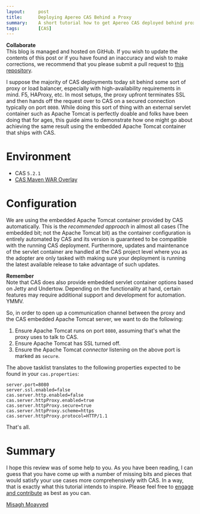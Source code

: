 ```yaml
---
layout:     post
title:      Deploying Apereo CAS Behind a Proxy
summary:    A short tutorial how to get Apereo CAS deployed behind proxies and load balancers that aim to terminate SSL.
tags:       [CAS]
---
```


<div class="alert alert-success">
  <strong>Collaborate</strong><br/>This blog is managed and hosted on GitHub. If you wish to update the contents of this post or if you have found an inaccuracy and wish to make corrections, we recommend that you please submit a pull request to <a href="https://github.com/apereo/apereo.github.io">this repository</a>.
</div>
 
 I suppose the majority of CAS deployments today sit behind some sort of proxy or load balancer, especially with high-availability requirements in mind. F5, HAProxy, etc. In most setups, the proxy upfront terminates SSL and then hands off the request over to CAS on a secured connection typically on port `8080`. While doing this sort of thing with an external servlet container such as Apache Tomcat is perfectly doable and folks have been doing that for ages, this guide aims to demonstrate how one might go about achieving the same result using the embedded Apache Tomcat container that ships with CAS.
 
# Environment

- CAS `5.2.1`
- [CAS Maven WAR Overlay](https://github.com/apereo/cas-overlay-template)

# Configuration

We are using the embedded Apache Tomcat container provided by CAS automatically. This is the *recommended approach* in almost all cases (The embedded bit; not the Apache Tomcat bit) as the container configuration is entirely automated by CAS and its version is guaranteed to be compatible with the running CAS deployment. Furthermore, updates and maintenance of the servlet container are handled at the CAS project level where you as the adopter are only tasked with making sure your deployment is running the latest available release to take advantage of such updates. 

<div class="alert alert-info">
  <strong>Remember</strong><br/>Note that CAS does also provide embedded servlet container options based on Jetty and Undertow. Depending on the functionality at hand, certain features may require additional support and development for automation. YMMV.
</div>

So, in order to open up a communication channel between the proxy and the CAS embedded Apache Tomcat server, we want to do the following:

1. Ensure Apache Tomcat runs on port `8080`, assuming that's what the proxy uses to talk to CAS.
2. Ensure Apache Tomcat has SSL turned off.
3. Ensure the Apache Tomcat *connector* listening on the above port is marked as `secure`.

The above tasklist translates to the following properties expected to be found in your `cas.properties`:

```properties
server.port=8080
server.ssl.enabled=false
cas.server.http.enabled=false
cas.server.httpProxy.enabled=true
cas.server.httpProxy.secure=true
cas.server.httpProxy.scheme=https
cas.server.httpProxy.protocol=HTTP/1.1
```

That's all.

# Summary

I hope this review was of some help to you. As you have been reading, I can guess that you have come up with a number of missing bits and pieces that would satisfy your use cases more comprehensively with CAS. In a way, that is exactly what this tutorial intends to inspire. Please feel free to [engage and contribute](https://apereo.github.io/cas/developer/Contributor-Guidelines.html) as best as you can.

[Misagh Moayyed](https://twitter.com/misagh84)
